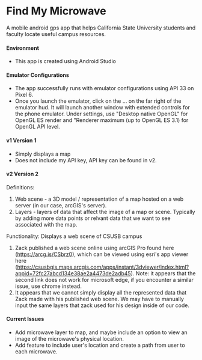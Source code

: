 # Find My Microwave
A mobile android gps app that helps California State University students and faculty locate useful campus resources. 

#### Environment
- This app is created using Android Studio

#### Emulator Configurations
- The app successfully runs with emulator configurations using API 33 on Pixel 6. 
- Once you launch the emulator, click on the ... on the far right of the emulator hud. It will launch another window with extended controls for the phone emulator. Under settings, use "Desktop native OpenGL" for OpenGL ES render and "Renderer maximum (up to OpenGL ES 3.1) for OpenGL API level. 

#### v1 Version 1
- Simply displays a map 
- Does not include my API key, API key can be found in v2. 

#### v2 Version 2

Definitions: 
1. Web scene - a 3D model / representation of a map hosted on a web server (in our case, arcGIS's server). 
2. Layers - layers of data that affect the image of a map or scene. Typically by adding more data points or relvant data that we want to see associated with the map. 

Functionality: Displays a web scene of CSUSB campus

1. Zack published a web scene online using arcGIS Pro found here (https://arcg.is/CSbrz0), which can be viewed using esri's app viewer here (https://csusbgis.maps.arcgis.com/apps/instant/3dviewer/index.html?appid=72fc27abcd134e38ae2a4473de2adb45). Note: it appears that the second link does not work for microsoft edge, if you encounter a similar issue, use chrome instead. 
2. It appears that we cannot simply display all the represented data that Zack made with his published web scene. We may have to manually input the same layers that zack used for his design inside of our code.

#### Current Issues
- Add microwave layer to map, and maybe include an option to view an image of the microwave's physical location. 
- Add feature to include user's location and create a path from user to each microwave. 


